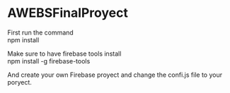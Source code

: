 # AWEBSFinalProyect

First run the command<br>
npm install

Make sure to have firebase tools install<br>
npm install -g firebase-tools

And create your own Firebase proyect and change the confi.js file to your poryect.
